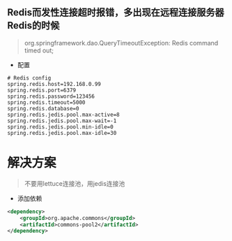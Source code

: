 ## Redis而发性连接超时报错，多出现在远程连接服务器Redis的时候

> org.springframework.dao.QueryTimeoutException: Redis command timed out; 

* 配置

```properties
# Redis config
spring.redis.host=192.168.0.99
spring.redis.port=6379
spring.redis.password=123456
spring.redis.timeout=5000
spring.redis.database=0
spring.redis.jedis.pool.max-active=8
spring.redis.jedis.pool.max-wait=-1
spring.redis.jedis.pool.min-idle=0
spring.redis.jedis.pool.max-idle=30
```

# 解决方案

> 不要用lettuce连接池，用jedis连接池

* 添加依赖

```xml
<dependency>
    <groupId>org.apache.commons</groupId>
    <artifactId>commons-pool2</artifactId>
</dependency>
```

